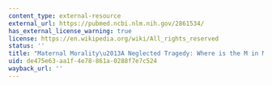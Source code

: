 ```yaml
---
content_type: external-resource
external_url: https://pubmed.ncbi.nlm.nih.gov/2861534/
has_external_license_warning: true
license: https://en.wikipedia.org/wiki/All_rights_reserved
status: ''
title: "Maternal Morality\u2013A Neglected Tragedy: Where is the M in MCH?"
uid: de475e63-aa1f-4e78-861a-0288f7e7c524
wayback_url: ''
---
```

